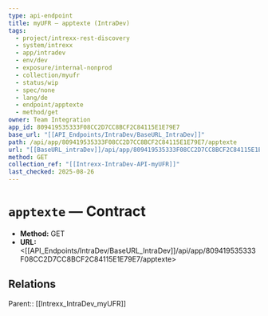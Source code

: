 ```yaml
---
type: api-endpoint
title: myUFR — apptexte (IntraDev)
tags:
  - project/intrexx-rest-discovery
  - system/intrexx
  - app/intradev
  - env/dev
  - exposure/internal-nonprod
  - collection/myufr
  - status/wip
  - spec/none
  - lang/de
  - endpoint/apptexte
  - method/get
owner: Team Integration
app_id: 809419535333F08CC2D7CC8BCF2C84115E1E79E7
base_url: "[[API_Endpoints/IntraDev/BaseURL_IntraDev]]"
path: /api/app/809419535333F08CC2D7CC8BCF2C84115E1E79E7/apptexte
url: "[[BaseURL_intraDev]]/api/app/809419535333F08CC2D7CC8BCF2C84115E1E79E7/apptexte"
method: GET
collection_ref: "[[Intrexx-IntraDev-API-myUFR]]"
last_checked: 2025-08-26
---
```


# `apptexte` — Contract
- **Method:** GET
- **URL:** <[[API_Endpoints/IntraDev/BaseURL_IntraDev]]/api/app/809419535333F08CC2D7CC8BCF2C84115E1E79E7/apptexte>

## Relations
Parent:: [[Intrexx_IntraDev_myUFR]]
